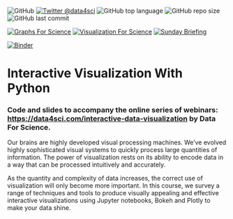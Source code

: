 ![GitHub](https://img.shields.io/github/license/DataForScience/InteractiveViz)
[![Twitter @data4sci](https://img.shields.io/twitter/follow/data4sci)](https://twitter.com/intent/follow?screen_name=data4sci)
![GitHub top language](https://img.shields.io/github/languages/top/DataForScience/InteractiveViz)
![GitHub repo size](https://img.shields.io/github/repo-size/DataForScience/InteractiveViz)
![GitHub last commit](https://img.shields.io/github/last-commit/DataForScience/InteractiveViz)

[![Graphs For Science](https://img.shields.io/badge/Graphs_For_Science-Subscribe-blue)](https://graphs4sci.substack.com/)
[![Visualization For Science](https://img.shields.io/badge/Visualization_For_Science-Subscribe-blue)](https://viz4sci.substack.com/)
[![Sunday Briefing](https://img.shields.io/badge/Sunday_Briefing-Subscribe-blue)](https://data4sci.ck.page/8a51c452bc)

[![Binder](https://mybinder.org/badge_logo.svg)](https://mybinder.org/v2/gh/DataForScience/InteractiveViz/master)

# Interactive Visualization With Python
### Code and slides to accompany the online series of webinars: https://data4sci.com/interactive-data-visualization by Data For Science.

Our brains are highly developed visual processing machines. We’ve evolved highly sophisticated visual systems to quickly process large quantities of information. The power of visualization rests on its ability to encode data in a way that can be processed intuitively and accurately. 

As the quantity and complexity of data increases, the correct use of visualization will only become more important. In this course, we survey a range of techniques and tools to produce visually appealing and effective interactive visualizations using Jupyter notebooks, Bokeh and Plotly to make your data shine. 